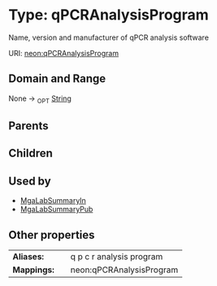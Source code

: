 
# Type: qPCRAnalysisProgram


Name, version and manufacturer of qPCR analysis software

URI: [neon:qPCRAnalysisProgram](https://data.neonscience.org/qPCRAnalysisProgram)


## Domain and Range

None ->  <sub>OPT</sub> [String](types/String.md)

## Parents


## Children


## Used by

 * [MgaLabSummaryIn](MgaLabSummaryIn.md)
 * [MgaLabSummaryPub](MgaLabSummaryPub.md)

## Other properties

|  |  |  |
| --- | --- | --- |
| **Aliases:** | | q p c r analysis program |
| **Mappings:** | | neon:qPCRAnalysisProgram |

